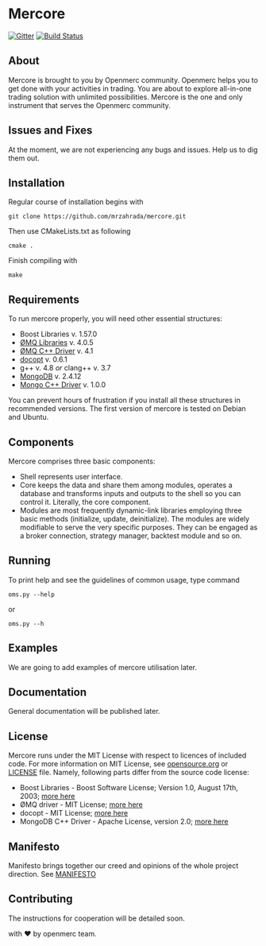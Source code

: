 # Mercore

[![Gitter](https://badges.gitter.im/Join%20Chat.svg)](https://gitter.im/openMerc/openmerc?utm_source=badge&utm_medium=badge&utm_campaign=pr-badge)
[![Build Status](https://travis-ci.org/mrzahrada/mercore.svg?branch=master)](https://travis-ci.org/openmerc/openmerc)

## About

Mercore is brought to you by Openmerc community. Openmerc helps you to get done with your activities in trading. You are about to explore all-in-one trading solution with unlimited possibilities. Mercore is the one and only instrument that serves the Openmerc community. 

## Issues and Fixes

At the moment, we are not experiencing any bugs and issues. Help us to dig them out. 

## Installation

Regular course of installation begins with

`git clone https://github.com/mrzahrada/mercore.git`

Then use CMakeLists.txt as following 

`cmake .`

Finish compiling with

`make`


## Requirements

To run mercore properly, you will need other essential structures:

* Boost Libraries v. 1.57.0
* [ØMQ Libraries](http://github.com/zeromq/libzmq) v. 4.0.5
* [ØMQ C++ Driver](http://github.com/zeromq/cppzmq) v. 4.1 
* [docopt](http://github.com/docopt/docopt) v. 0.6.1 
* g++ v. 4.8 *or* clang++ v. 3.7
* [MongoDB](http://github.com/mongodb/mongo) v. 2.4.12 
* [Mongo C++ Driver](http://github.com/mongodb/mongo-cxx-driver) v. 1.0.0 

You can prevent hours of frustration if you install all these structures in recommended versions. The first version of mercore is tested on Debian and Ubuntu.

## Components

Mercore comprises three basic components:
- Shell represents user interface.
- Core keeps the data and share them among modules, operates a database and transforms inputs and outputs to the shell so you can control it. Literally, the core component.
- Modules are most frequently dynamic-link libraries employing three basic methods (initialize, update, deinitialize). The modules are widely modifiable to serve the very specific purposes. They can be engaged as a broker connection, strategy manager, backtest module and so on.

## Running

To print help and see the guidelines of common usage, type command 

`oms.py --help`
 
or

`oms.py --h`

## Examples

We are going to add examples of mercore utilisation later.

## Documentation

General documentation will be published later. 

## License

Mercore runs under the MIT License with respect to licences of included code. For more information on MIT License, see [opensource.org](http://opensource.org/licenses/MIT) or [LICENSE](https://github.com/mrzahrada/mercore/blob/master/LICENSE) file.
Namely, following parts differ from the source code license:

* Boost Libraries - Boost Software License; Version 1.0, August 17th, 2003; [more here](http://www.boost.org/)
* ØMQ driver - MIT License; [more here](http://github.com/zeromq/cppzmq)
* docopt - MIT License; [more here](http://github.com/docopt/docopt)
* MongoDB C++ Driver - Apache License, version 2.0; [more here](http://github.com/mongodb/mongo-cxx-driver)

## Manifesto

Manifesto brings together our creed and opinions of the whole project direction. See [MANIFESTO](https://github.com/mrzahrada/mercore/blob/master/MANIFESTO.md)

## Contributing

The instructions for cooperation will be detailed soon. 



with &hearts; by openmerc team.
